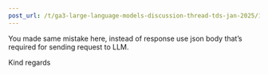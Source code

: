 ```yaml
---
post_url: /t/ga3-large-language-models-discussion-thread-tds-jan-2025/163247/22
---
```

You made same mistake here, instead of response use json body that’s required for sending request to LLM.

Kind regards
